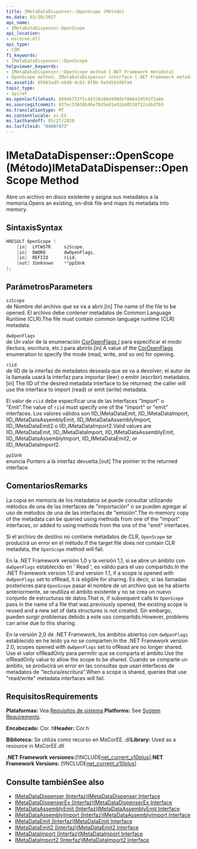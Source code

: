 ```yaml
---
title: IMetaDataDispenser::OpenScope (Método)
ms.date: 03/30/2017
api_name:
- IMetaDataDispenser.OpenScope
api_location:
- mscoree.dll
api_type:
- COM
f1_keywords:
- IMetaDataDispenser::OpenScope
helpviewer_keywords:
- IMetaDataDispenser::OpenScope method [.NET Framework metadata]
- OpenScope method, IMetaDataDispenser interface [.NET Framework metadata]
ms.assetid: 65063ad5-e0d9-4c01-8f8b-9a5950109fa6
topic_type:
- apiref
ms.openlocfilehash: 8d9de753f1c44338a96e990def80643d591f2a8b
ms.sourcegitcommit: 03fec33630b46e78d5e81e91b40518f32c4bd7b5
ms.translationtype: MT
ms.contentlocale: es-ES
ms.lasthandoff: 05/27/2020
ms.locfileid: "84007473"
---
```

# <a name="imetadatadispenseropenscope-method"></a><span data-ttu-id="7d926-102">IMetaDataDispenser::OpenScope (Método)</span><span class="sxs-lookup"><span data-stu-id="7d926-102">IMetaDataDispenser::OpenScope Method</span></span>
<span data-ttu-id="7d926-103">Abre un archivo en disco existente y asigna sus metadatos a la memoria.</span><span class="sxs-lookup"><span data-stu-id="7d926-103">Opens an existing, on-disk file and maps its metadata into memory.</span></span>  
  
## <a name="syntax"></a><span data-ttu-id="7d926-104">Sintaxis</span><span class="sxs-lookup"><span data-stu-id="7d926-104">Syntax</span></span>  
  
```cpp  
HRESULT OpenScope (  
    [in]  LPCWSTR     szScope,
    [in]  DWORD       dwOpenFlags,
    [in]  REFIID      riid,
    [out] IUnknown    **ppIUnk  
);  
```  
  
## <a name="parameters"></a><span data-ttu-id="7d926-105">Parámetros</span><span class="sxs-lookup"><span data-stu-id="7d926-105">Parameters</span></span>  
 `szScope`  
 <span data-ttu-id="7d926-106">de Nombre del archivo que se va a abrir.</span><span class="sxs-lookup"><span data-stu-id="7d926-106">[in] The name of the file to be opened.</span></span> <span data-ttu-id="7d926-107">El archivo debe contener metadatos de Common Language Runtime (CLR).</span><span class="sxs-lookup"><span data-stu-id="7d926-107">The file must contain common language runtime (CLR) metadata.</span></span>  
  
 `dwOpenFlags`  
 <span data-ttu-id="7d926-108">de Un valor de la enumeración [CorOpenFlags (](coropenflags-enumeration.md) para especificar el modo (lectura, escritura, etc.) para abrirlo.</span><span class="sxs-lookup"><span data-stu-id="7d926-108">[in] A value of the [CorOpenFlags](coropenflags-enumeration.md) enumeration to specify the mode (read, write, and so on) for opening.</span></span>  
  
 `riid`  
 <span data-ttu-id="7d926-109">de IID de la interfaz de metadatos deseada que se va a devolver; el autor de la llamada usará la interfaz para importar (leer) o emitir (escribir) metadatos.</span><span class="sxs-lookup"><span data-stu-id="7d926-109">[in] The IID of the desired metadata interface to be returned; the caller will use the interface to import (read) or emit (write) metadata.</span></span>  
  
 <span data-ttu-id="7d926-110">El valor de `riid` debe especificar una de las interfaces "Import" o "Emit".</span><span class="sxs-lookup"><span data-stu-id="7d926-110">The value of `riid` must specify one of the "import" or "emit" interfaces.</span></span> <span data-ttu-id="7d926-111">Los valores válidos son IID_IMetaDataEmit, IID_IMetaDataImport, IID_IMetaDataAssemblyEmit, IID_IMetaDataAssemblyImport, IID_IMetaDataEmit2 o IID_IMetaDataImport2.</span><span class="sxs-lookup"><span data-stu-id="7d926-111">Valid values are IID_IMetaDataEmit, IID_IMetaDataImport, IID_IMetaDataAssemblyEmit, IID_IMetaDataAssemblyImport, IID_IMetaDataEmit2, or IID_IMetaDataImport2.</span></span>  
  
 `ppIUnk`  
 <span data-ttu-id="7d926-112">enuncia Puntero a la interfaz devuelta.</span><span class="sxs-lookup"><span data-stu-id="7d926-112">[out] The pointer to the returned interface.</span></span>  
  
## <a name="remarks"></a><span data-ttu-id="7d926-113">Comentarios</span><span class="sxs-lookup"><span data-stu-id="7d926-113">Remarks</span></span>  
 <span data-ttu-id="7d926-114">La copia en memoria de los metadatos se puede consultar utilizando métodos de una de las interfaces de "importación" o se pueden agregar al uso de métodos de una de las interfaces de "emisión".</span><span class="sxs-lookup"><span data-stu-id="7d926-114">The in-memory copy of the metadata can be queried using methods from one of the "import" interfaces, or added to using methods from the one of the "emit" interfaces.</span></span>  
  
 <span data-ttu-id="7d926-115">Si el archivo de destino no contiene metadatos de CLR, `OpenScope` se producirá un error en el método.</span><span class="sxs-lookup"><span data-stu-id="7d926-115">If the target file does not contain CLR metadata, the `OpenScope` method will fail.</span></span>  
  
 <span data-ttu-id="7d926-116">En la .NET Framework versión 1,0 y la versión 1,1, si se abre un ámbito con `dwOpenFlags` establecido en ' Read ', es válido para el uso compartido.</span><span class="sxs-lookup"><span data-stu-id="7d926-116">In the .NET Framework version 1.0 and version 1.1, if a scope is opened with `dwOpenFlags` set to ofRead, it is eligible for sharing.</span></span> <span data-ttu-id="7d926-117">Es decir, si las llamadas posteriores para `OpenScope` pasar el nombre de un archivo que se ha abierto anteriormente, se reutiliza el ámbito existente y no se crea un nuevo conjunto de estructuras de datos.</span><span class="sxs-lookup"><span data-stu-id="7d926-117">That is, if subsequent calls to `OpenScope` pass in the name of a file that was previously opened, the existing scope is reused and a new set of data structures is not created.</span></span> <span data-ttu-id="7d926-118">Sin embargo, pueden surgir problemas debido a este uso compartido.</span><span class="sxs-lookup"><span data-stu-id="7d926-118">However, problems can arise due to this sharing.</span></span>  
  
 <span data-ttu-id="7d926-119">En la versión 2,0 de .NET Framework, los ámbitos abiertos con `dwOpenFlags` establecido en he leído ya no se comparten.</span><span class="sxs-lookup"><span data-stu-id="7d926-119">In the .NET Framework version 2.0, scopes opened with `dwOpenFlags` set to ofRead are no longer shared.</span></span> <span data-ttu-id="7d926-120">Use el valor ofReadOnly para permitir que se comparta el ámbito.</span><span class="sxs-lookup"><span data-stu-id="7d926-120">Use the ofReadOnly value to allow the scope to be shared.</span></span> <span data-ttu-id="7d926-121">Cuando se comparte un ámbito, se producirá un error en las consultas que usan interfaces de metadatos de "lectura/escritura".</span><span class="sxs-lookup"><span data-stu-id="7d926-121">When a scope is shared, queries that use "read/write" metadata interfaces will fail.</span></span>  
  
## <a name="requirements"></a><span data-ttu-id="7d926-122">Requisitos</span><span class="sxs-lookup"><span data-stu-id="7d926-122">Requirements</span></span>  
 <span data-ttu-id="7d926-123">**Plataformas:** Vea [Requisitos de sistema](../../get-started/system-requirements.md).</span><span class="sxs-lookup"><span data-stu-id="7d926-123">**Platforms:** See [System Requirements](../../get-started/system-requirements.md).</span></span>  
  
 <span data-ttu-id="7d926-124">**Encabezado:** Cor. h</span><span class="sxs-lookup"><span data-stu-id="7d926-124">**Header:** Cor.h</span></span>  
  
 <span data-ttu-id="7d926-125">**Biblioteca:** Se utiliza como recurso en MsCorEE. dll</span><span class="sxs-lookup"><span data-stu-id="7d926-125">**Library:** Used as a resource in MsCorEE.dll</span></span>  
  
 <span data-ttu-id="7d926-126">**.NET Framework versiones:**[!INCLUDE[net_current_v10plus](../../../../includes/net-current-v10plus-md.md)]</span><span class="sxs-lookup"><span data-stu-id="7d926-126">**.NET Framework Versions:** [!INCLUDE[net_current_v10plus](../../../../includes/net-current-v10plus-md.md)]</span></span>  
  
## <a name="see-also"></a><span data-ttu-id="7d926-127">Consulte también</span><span class="sxs-lookup"><span data-stu-id="7d926-127">See also</span></span>

- [<span data-ttu-id="7d926-128">IMetaDataDispenser (Interfaz)</span><span class="sxs-lookup"><span data-stu-id="7d926-128">IMetaDataDispenser Interface</span></span>](imetadatadispenser-interface.md)
- [<span data-ttu-id="7d926-129">IMetaDataDispenserEx (Interfaz)</span><span class="sxs-lookup"><span data-stu-id="7d926-129">IMetaDataDispenserEx Interface</span></span>](imetadatadispenserex-interface.md)
- [<span data-ttu-id="7d926-130">IMetaDataAssemblyEmit (Interfaz)</span><span class="sxs-lookup"><span data-stu-id="7d926-130">IMetaDataAssemblyEmit Interface</span></span>](imetadataassemblyemit-interface.md)
- [<span data-ttu-id="7d926-131">IMetaDataAssemblyImport (Interfaz)</span><span class="sxs-lookup"><span data-stu-id="7d926-131">IMetaDataAssemblyImport Interface</span></span>](imetadataassemblyimport-interface.md)
- [<span data-ttu-id="7d926-132">IMetaDataEmit (Interfaz)</span><span class="sxs-lookup"><span data-stu-id="7d926-132">IMetaDataEmit Interface</span></span>](imetadataemit-interface.md)
- [<span data-ttu-id="7d926-133">IMetaDataEmit2 (Interfaz)</span><span class="sxs-lookup"><span data-stu-id="7d926-133">IMetaDataEmit2 Interface</span></span>](imetadataemit2-interface.md)
- [<span data-ttu-id="7d926-134">IMetaDataImport (Interfaz)</span><span class="sxs-lookup"><span data-stu-id="7d926-134">IMetaDataImport Interface</span></span>](imetadataimport-interface.md)
- [<span data-ttu-id="7d926-135">IMetaDataImport2 (Interfaz)</span><span class="sxs-lookup"><span data-stu-id="7d926-135">IMetaDataImport2 Interface</span></span>](imetadataimport2-interface.md)
